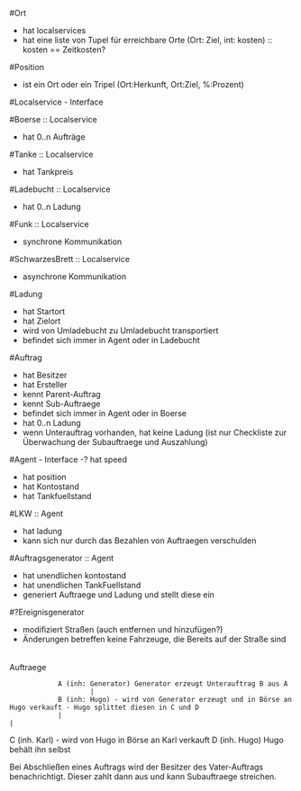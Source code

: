 #Ort
- hat localservices
- hat eine liste von Tupel für erreichbare Orte (Ort: Ziel, int: kosten) :: kosten == Zeitkosten?

#Position
- ist ein Ort oder ein Tripel (Ort:Herkunft, Ort:Ziel, %:Prozent)

#Localservice - Interface

#Boerse :: Localservice
- hat 0..n Aufträge

#Tanke :: Localservice
- hat Tankpreis

#Ladebucht :: Localservice
- hat 0..n Ladung

#Funk :: Localservice
- synchrone Kommunikation

#SchwarzesBrett :: Localservice
- asynchrone Kommunikation

#Ladung
- hat Startort
- hat Zielort
- wird von Umladebucht zu Umladebucht transportiert
- befindet sich immer in Agent oder in Ladebucht

#Auftrag
- hat Besitzer
- hat Ersteller
- kennt Parent-Auftrag
- kennt Sub-Auftraege
- befindet sich immer in Agent oder in Boerse
- hat 0..n Ladung
- wenn Unterauftrag vorhanden, hat keine Ladung (ist nur Checkliste zur Überwachung der Subauftraege und Auszahlung)

#Agent - Interface
-? hat speed
- hat position
- hat Kontostand
- hat Tankfuellstand

#LKW :: Agent
- hat ladung
- kann sich nur durch das Bezahlen von Auftraegen verschulden

#Auftragsgenerator :: Agent
- hat unendlichen kontostand
- hat unendlichen TankFuellstand
- generiert Auftraege und Ladung und stellt diese ein

#?Ereignisgenerator
- modifiziert Straßen (auch entfernen und hinzufügen?)
- Änderungen betreffen keine Fahrzeuge, die Bereits auf der Straße sind

######

Auftraege

				A (inh: Generator) Generator erzeugt Unterauftrag B aus A
						|
				B (inh: Hugo) - wird von Generator erzeugt und in Börse an Hugo verkauft - Hugo splittet diesen in C und D
				|																		|
C (inh. Karl) - wird von Hugo in Börse an Karl verkauft				D (inh. Hugo) Hugo behält ihn selbst

Bei Abschließen eines Auftrags wird der Besitzer des Vater-Auftrags benachrichtigt. Dieser zahlt dann aus und kann Subauftraege streichen.